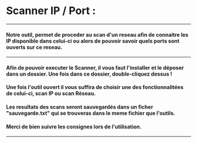 # **Scanner IP / Port :**
---
#### Notre outil, permet de proceder au scan d'un reseau afin de connaitre les IP disponible dans celui-ci ou alors de pouvoir savoir quels ports sont ouverts sur ce reseau.
---
#### Afin de pouvoir executer le Scanner, il vous faut l'installer et le déposer dans un dossier. Une fois dans ce dossier, double-cliquez dessus !
#### Une fois l'outil ouvert il vous suffira de choisir une des fonctionnalitées de celui-ci, scan IP ou scan Réseau.
#### Les resultats des scans seront sauvegardés dans un ficher "sauvegarde.txt" qui se trouveras dans le meme fichier que l'outils.

#### Merci de bien suivre les consignes lors de l'utilisation.
----
